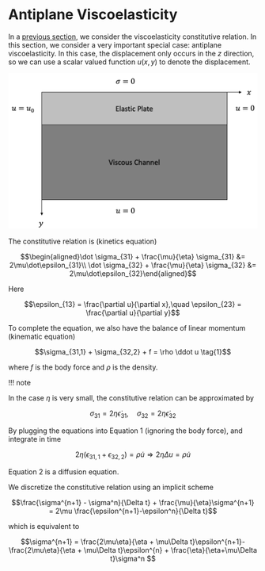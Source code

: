 # Antiplane Viscoelasticity

In a [previous section](https://kailaix.github.io/PoreFlow.jl/dev/viscoelasticity/), we consider the viscoelasticity constitutive relation. In this section, we consider a very important special case: antiplane viscoelasticity. In this case, the displacement only occurs in the $z$ direction, so we can use a scalar valued function $u(x,y)$ to denote the displacement. 

![](./assets/viscosity-antiplane.png)

The constitutive relation is (kinetics equation)

$$\begin{aligned}\dot \sigma_{31} + \frac{\mu}{\eta} \sigma_{31} &= 2\mu\dot\epsilon_{31}\\ \dot \sigma_{32} + \frac{\mu}{\eta} \sigma_{32} &= 2\mu\dot\epsilon_{32}\end{aligned}$$

Here

$$\epsilon_{13} = \frac{\partial u}{\partial x},\quad \epsilon_{23} = \frac{\partial u}{\partial y}$$

To complete the equation, we also have the balance of linear momentum (kinematic equation)

$$\sigma_{31,1} + \sigma_{32,2} + f = \rho \ddot u \tag{1}$$

where $f$ is the body force and $\rho$ is the density. 

!!! note 

In the case $\eta$ is very small, the constitutive relation can be approximated by  

$$\sigma_{31} = 2\eta \dot\epsilon_{31},\quad \sigma_{32} = 2\eta \dot\epsilon_{32}$$

By plugging the equations into Equation 1 (ignoring the body force), and integrate  in time

$$2\eta (\epsilon_{31,1} + \epsilon_{32,2})  = \rho \dot u \Rightarrow 2\eta \Delta u = \rho \dot u \tag{2}$$

Equation 2 is a diffusion equation. 

We discretize the constitutive relation using an implicit scheme

$$\frac{\sigma^{n+1} - \sigma^n}{\Delta t} + \frac{\mu}{\eta}\sigma^{n+1} = 2\mu \frac{\epsilon^{n+1}-\epsilon^n}{\Delta t}$$

which is equivalent to 

$$\sigma^{n+1} = \frac{2\mu\eta}{\eta + \mu\Delta t}\epsilon^{n+1}- \frac{2\mu\eta}{\eta + \mu\Delta t}\epsilon^{n} + \frac{\eta}{\eta+\mu\Delta t}\sigma^n $$





